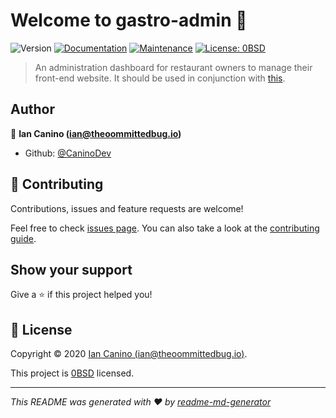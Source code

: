 # Welcome to gastro-admin 👋

![Version](https://img.shields.io/badge/version-0.1.0-blue.svg?cacheSeconds=2592000)
[![Documentation](https://img.shields.io/badge/documentation-yes-brightgreen.svg)](https://github.com/CaninoDev/gastro-admin#readme)
[![Maintenance](https://img.shields.io/badge/Maintained%3F-yes-green.svg)](https://github.com/CaninoDev/gastro-admin/graphs/commit-activity)
[![License: 0BSD](https://img.shields.io/github/license/CaninoDev/gastro-admin)](https://github.com/CaninoDev/gastro-admin/blob/master/LICENSE)

> An administration dashboard for restaurant owners to manage their front-end website. It should be used in conjunction with [this](https://github.com/CnainoDev/gastro-template).

## Author

👤 **Ian Canino (ian@theoommittedbug.io)**

- Github: [@CaninoDev](https://github.com/CaninoDev)

## 🤝 Contributing

Contributions, issues and feature requests are welcome!

Feel free to check [issues page](https://github.com/CaninoDev/gastro-admin/issues). You can also take a look at the [contributing guide](https://github.com/CaninoDev/gastro-admin/blob/master/CONTRIBUTING.md).

## Show your support

Give a ⭐️ if this project helped you!

## 📝 License

Copyright © 2020 [Ian Canino (ian@theoommittedbug.io)](https://github.com/CaninoDev).

This project is [0BSD](https://github.com/CaninoDev/gastro-admin/blob/master/LICENSE) licensed.

---

_This README was generated with ❤️ by [readme-md-generator](https://github.com/kefranabg/readme-md-generator)_
